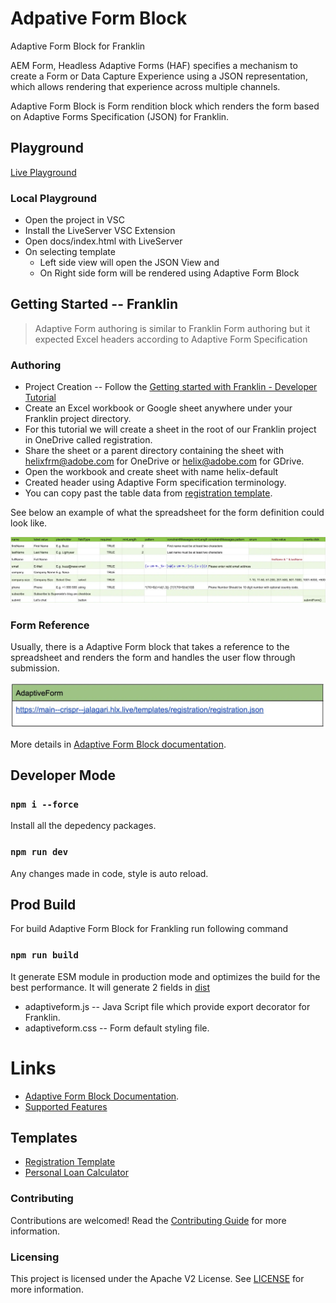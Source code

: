 # Adpative Form Block
Adaptive Form Block for Franklin

AEM Form, Headless Adaptive Forms (HAF) specifies a mechanism to create a Form or Data Capture Experience using a JSON representation, which allows rendering that experience across multiple channels.

Adaptive Form Block is Form rendition block which renders the form based on Adaptive Forms Specification (JSON) for Franklin.

## Playground

[Live Playground](https://git.corp.adobe.com/pages/jalagari/adpative-form-block/index.html)

### Local Playground

* Open the project in VSC 
* Install the LiveServer VSC Extension
* Open docs/index.html with LiveServer
* On selecting template
  * Left side view will open the JSON View and
  * On Right side form will be rendered using Adaptive Form Block

## Getting Started -- Franklin

> Adaptive Form authoring is similar to Franklin Form authoring but it expected Excel headers according to Adaptive Form Specification

### Authoring

* Project Creation -- Follow the [Getting started with Franklin - Developer Tutorial](https://www.hlx.live/developer/tutorial)
* Create an Excel workbook or Google sheet anywhere under your Franklin project directory. 
* For this tutorial we will create a sheet in the root of our Franklin project in OneDrive called registration.
* Share the sheet or a parent directory containing the sheet with helixfrm@adobe.com for OneDrive or helix@adobe.com for GDrive.
* Open the workbook and create sheet with name helix-default
* Created header using Adaptive Form specification terminology. 
* You can copy past the table data from [registration template](https://docs.google.com/spreadsheets/d/1_1j-4rZmGFxTmHue15_KnhuskzK_oBhYjR5cskf5Ruc/edit?usp=sharing).

See below an example of what the spreadsheet for the form definition could look like.

![Registration Template](images/example.png)

### Form Reference

Usually, there is a Adaptive Form block that takes a reference to the spreadsheet and renders the form and handles the user flow through submission.

![Form Reference](images/reference.png)

More details in [Adaptive Form Block documentation](https://main--crispr--jalagari.hlx.page/).


## Developer Mode 

### `npm i --force`

Install all the depedency packages.

### `npm run dev`

Any changes made in code, style is auto reload.


## Prod Build

For build Adaptive Form Block for Frankling run following command

### `npm run build`

It generate ESM module in production mode and optimizes the build for the best performance. It will generate 2 fields in [dist](dist)

* adaptiveform.js -- Java Script file which provide export decorator for Franklin.
* adaptiveform.css -- Form default styling file.


# Links 

* [Adaptive Form Block Documentation](https://main--afb--jalagari.hlx.page/).
* [Supported Features](https://main--afb--jalagari.hlx.page/features)

## Templates

* [Registration Template](https://main--afb--jalagari.hlx.page/templates/registration/)
* [Personal Loan Calculator](https://main--afb--jalagari.hlx.page/templates/calculator/)


### Contributing

Contributions are welcomed! Read the [Contributing Guide](./.github/CONTRIBUTING.md) for more information.

### Licensing

This project is licensed under the Apache V2 License. See [LICENSE](LICENSE) for more information.
